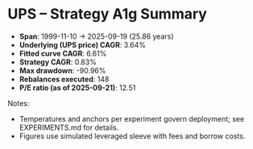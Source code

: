 # UPS – Strategy A1g Summary

- **Span**: 1999-11-10 → 2025-09-19 (25.86 years)
- **Underlying (UPS price) CAGR**: 3.64%
- **Fitted curve CAGR**: 6.61%
- **Strategy CAGR**: 0.83%
- **Max drawdown**: -90.96%
- **Rebalances executed**: 148
- **P/E ratio (as of 2025-09-21)**: 12.51

Notes:

- Temperatures and anchors per experiment govern deployment; see EXPERIMENTS.md for details.
- Figures use simulated leveraged sleeve with fees and borrow costs.

